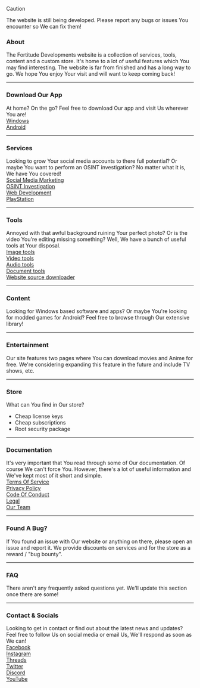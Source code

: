 > [!CAUTION]
> The website is still being developed. Please report any bugs or issues You encounter so We can fix them!

### About
The Fortitude Developments website is a collection of services, tools, content and a custom store. It's home to a lot of useful features which You may find interesting. The website is far from finished and has a long way to go. We hope You enjoy Your visit and will want to keep coming back!

---

### Download Our App
At home? On the go? Feel free to download Our app and visit Us wherever You are!  
[Windows](https://dev-fortitude.github.io/Website/website/fortitude-app/fortitude.exe)  
[Android](https://dev-fortitude.github.io/Website/website/fortitude-app/fortitude.apk)  

---

### Services
Looking to grow Your social media accounts to there full potential? Or maybe You want to perform an OSINT investigation? No matter what it is, We have You covered!  
[Social Media Marketing](https://dev-fortitude.github.io/Website/website/services/social-media-marketing/landing-page.html)  
[OSINT Investigation](https://dev-fortitude.github.io/Website/website/services/osint-investigation.html)  
[Web Development](https://dev-fortitude.github.io/Website/website/services/web-development.html)  
[PlayStation](https://dev-fortitude.github.io/Website/website/services/playstation.html)  

---

### Tools
Annoyed with that awful background ruining Your perfect photo? Or is the video You're editing missing something? Well, We have a bunch of useful tools at Your disposal.  
[Image tools](https://dev-fortitude.github.io/Website/website/tools/image/landing-page.html)  
[Video tools](https://dev-fortitude.github.io/Website/website/tools/video/landing-page.html)  
[Audio tools](https://dev-fortitude.github.io/Website/website/tools/audio/landing-page.html)  
[Document tools](https://dev-fortitude.github.io/Website/website/tools/document/landing-page.html)  
[Website source downloader](https://dev-fortitude.github.io/Website/website/tools/website-source-downloader.html)  

---

### Content
Looking for Windows based software and apps? Or maybe You're looking for modded games for Android? Feel free to browse through Our extensive library!

---

### Entertainment
Our site features two pages where You can download movies and Anime for free. We're considering expanding this feature in the future and include TV shows, etc.

---

### Store
What can You find in Our store?  
- Cheap license keys
- Cheap subscriptions
- Root security package

---

### Documentation
It's very important that You read through some of Our documentation. Of course We can't force You. However, there's a lot of useful information and We've kept most of it short and simple.  
[Terms Of Service](https://google.com/404)  
[Privacy Policy](https://google.com/404)  
[Code Of Conduct](https://google.com/404)  
[Legal](https://google.com/404)  
[Our Team](https://google.com/404)  

---

### Found A Bug?
If You found an issue with Our website or anything on there, please open an issue and report it. We provide discounts on services and for the store as a reward / "bug bounty".

---

### FAQ
There aren't any frequently asked questions yet. We'll update this section once there are some!

---

### Contact & Socials
Looking to get in contact or find out about the latest news and updates? Feel free to follow Us on social media or email Us, We'll respond as soon as We can!  
[Facebook](https://google.com/404)  
[Instagram](https://google.com/404)  
[Threads](https://google.com/404)  
[Twitter](https://google.com/404)  
[Discord](https://google.com/404)  
[YouTube](https://google.com/404)  
